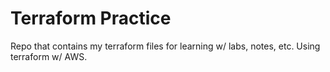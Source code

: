 # Terraform Practice

Repo that contains my terraform files for learning w/ labs, notes, etc. Using terraform w/ AWS.
